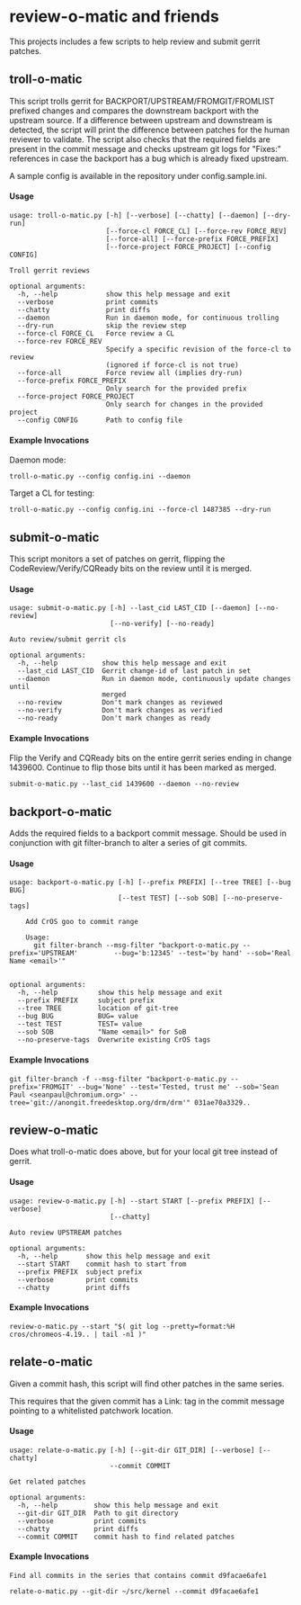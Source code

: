 # review-o-matic and friends
This projects includes a few scripts to help review and submit gerrit patches.

## troll-o-matic
This script trolls gerrit for BACKPORT/UPSTREAM/FROMGIT/FROMLIST prefixed changes and compares the downstream backport with the upstream source. If a difference between upstream and downstream is detected, the script will print the difference between patches for the human reviewer to validate. The script also checks that the required fields are present in the commit message and checks upstream git logs for "Fixes:" references in case the backport has a bug which is already fixed upstream.

A sample config is available in the repository under config.sample.ini.


#### Usage
```
usage: troll-o-matic.py [-h] [--verbose] [--chatty] [--daemon] [--dry-run]
                        [--force-cl FORCE_CL] [--force-rev FORCE_REV]
                        [--force-all] [--force-prefix FORCE_PREFIX]
                        [--force-project FORCE_PROJECT] [--config CONFIG]

Troll gerrit reviews

optional arguments:
  -h, --help            show this help message and exit
  --verbose             print commits
  --chatty              print diffs
  --daemon              Run in daemon mode, for continuous trolling
  --dry-run             skip the review step
  --force-cl FORCE_CL   Force review a CL
  --force-rev FORCE_REV
                        Specify a specific revision of the force-cl to review
                        (ignored if force-cl is not true)
  --force-all           Force review all (implies dry-run)
  --force-prefix FORCE_PREFIX
                        Only search for the provided prefix
  --force-project FORCE_PROJECT
                        Only search for changes in the provided project
  --config CONFIG       Path to config file
```

#### Example Invocations
Daemon mode:
```
troll-o-matic.py --config config.ini --daemon
```

Target a CL for testing:
```
troll-o-matic.py --config config.ini --force-cl 1487385 --dry-run
```



## submit-o-matic
This script monitors a set of patches on gerrit, flipping the CodeReview/Verify/CQReady bits on the review until it is merged.

#### Usage
```
usage: submit-o-matic.py [-h] --last_cid LAST_CID [--daemon] [--no-review]
                         [--no-verify] [--no-ready]

Auto review/submit gerrit cls

optional arguments:
  -h, --help           show this help message and exit
  --last_cid LAST_CID  Gerrit change-id of last patch in set
  --daemon             Run in daemon mode, continuously update changes until
                       merged
  --no-review          Don't mark changes as reviewed
  --no-verify          Don't mark changes as verified
  --no-ready           Don't mark changes as ready
```

#### Example Invocations
Flip the Verify and CQReady bits on the entire gerrit series ending in change 1439600. Continue to flip those bits until it has been marked as merged.
```
submit-o-matic.py --last_cid 1439600 --daemon --no-review
```



## backport-o-matic
Adds the required fields to a backport commit message. Should be used in conjunction with git filter-branch to alter a series of git commits.

#### Usage
```
usage: backport-o-matic.py [-h] [--prefix PREFIX] [--tree TREE] [--bug BUG]
                           [--test TEST] [--sob SOB] [--no-preserve-tags]

    Add CrOS goo to commit range
 
    Usage:
      git filter-branch --msg-filter "backport-o-matic.py --prefix='UPSTREAM'         --bug='b:12345' --test='by hand' --sob='Real Name <email>'"
  

optional arguments:
  -h, --help          show this help message and exit
  --prefix PREFIX     subject prefix
  --tree TREE         location of git-tree
  --bug BUG           BUG= value
  --test TEST         TEST= value
  --sob SOB           "Name <email>" for SoB
  --no-preserve-tags  Overwrite existing CrOS tags
```

#### Example Invocations
```
git filter-branch -f --msg-filter "backport-o-matic.py --prefix='FROMGIT' --bug='None' --test='Tested, trust me' --sob='Sean Paul <seanpaul@chromium.org>' --tree='git://anongit.freedesktop.org/drm/drm'" 031ae70a3329..
```


## review-o-matic

Does what troll-o-matic does above, but for your local git tree instead of gerrit.

#### Usage
```
usage: review-o-matic.py [-h] --start START [--prefix PREFIX] [--verbose]
                         [--chatty]

Auto review UPSTREAM patches

optional arguments:
  -h, --help       show this help message and exit
  --start START    commit hash to start from
  --prefix PREFIX  subject prefix
  --verbose        print commits
  --chatty         print diffs
```

#### Example Invocations
```
review-o-matic.py --start "$( git log --pretty=format:%H cros/chromeos-4.19.. | tail -n1 )"
```


## relate-o-matic
Given a commit hash, this script will find other patches in the same series.

This requires that the given commit has a Link: tag in the commit message pointing to a whitelisted patchwork location.

#### Usage
```
usage: relate-o-matic.py [-h] [--git-dir GIT_DIR] [--verbose] [--chatty]
                         --commit COMMIT

Get related patches

optional arguments:
  -h, --help         show this help message and exit
  --git-dir GIT_DIR  Path to git directory
  --verbose          print commits
  --chatty           print diffs
  --commit COMMIT    commit hash to find related patches
```

#### Example Invocations

```
Find all commits in the series that contains commit d9facae6afe1

relate-o-matic.py --git-dir ~/src/kernel --commit d9facae6afe1
```
